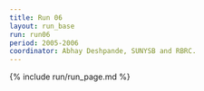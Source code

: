 ```yaml
---
title: Run 06
layout: run_base
run: run06
period: 2005-2006
coordinator: Abhay Deshpande, SUNYSB and RBRC.
---
```

{% include run/run_page.md %}
